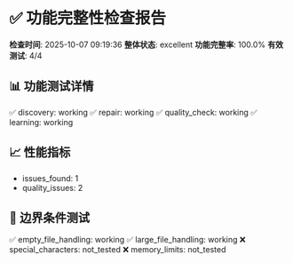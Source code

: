 # ✅ 功能完整性检查报告

**检查时间**: 2025-10-07 09:19:36
**整体状态**: excellent
**功能完整率**: 100.0%
**有效测试**: 4/4

## 📊 功能测试详情
✅ discovery: working
✅ repair: working
✅ quality_check: working
✅ learning: working

## 📈 性能指标
- issues_found: 1
- quality_issues: 2

## 🧪 边界条件测试
✅ empty_file_handling: working
✅ large_file_handling: working
❌ special_characters: not_tested
❌ memory_limits: not_tested